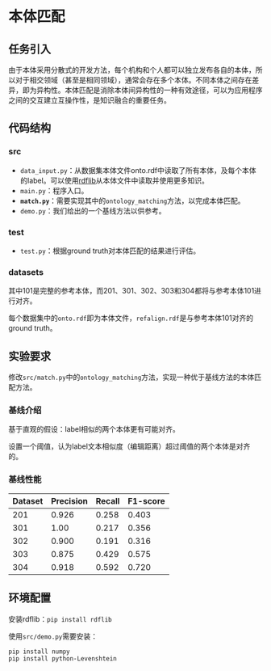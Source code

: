 # 本体匹配

## 任务引入
由于本体采用分散式的开发方法，每个机构和个人都可以独立发布各自的本体，所以对于相交领域（甚至是相同领域），通常会存在多个本体。不同本体之间存在差异，即为异构性。本体匹配是消除本体间异构性的一种有效途径，可以为应用程序之间的交互建立互操作性，是知识融合的重要任务。



## 代码结构

### src

- `data_input.py`：从数据集本体文件onto.rdf中读取了所有本体，及每个本体的label。可以使用[rdflib](https://rdflib.readthedocs.io/en/stable/)从本体文件中读取并使用更多知识。
- `main.py`：程序入口。
- **`match.py`**：需要实现其中的`ontology_matching`方法，以完成本体匹配。
- `demo.py`：我们给出的一个基线方法以供参考。

### test

- `test.py`：根据ground truth对本体匹配的结果进行评估。

### datasets

其中101是完整的参考本体，而201、301、302、303和304都将与参考本体101进行对齐。

每个数据集中的`onto.rdf`即为本体文件，`refalign.rdf`是与参考本体101对齐的ground truth。



## 实验要求

修改`src/match.py`中的`ontology_matching`方法，实现一种优于基线方法的本体匹配方法。

### 基线介绍

基于直观的假设：label相似的两个本体更有可能对齐。

设置一个阈值，认为label文本相似度（编辑距离）超过阈值的两个本体是对齐的。

### 基线性能

| Dataset | Precision | Recall | F1-score |
| ------- | :-------- | ------ | -------- |
| 201     | 0.926     | 0.258  | 0.403    |
| 301     | 1.00      | 0.217  | 0.356    |
| 302     | 0.900     | 0.191  | 0.316    |
| 303     | 0.875     | 0.429  | 0.575    |
| 304     | 0.918     | 0.592  | 0.720    |



## 环境配置

安装rdflib：`pip install rdflib`

使用`src/demo.py`需要安装：

```
pip install numpy
pip install python-Levenshtein
```

